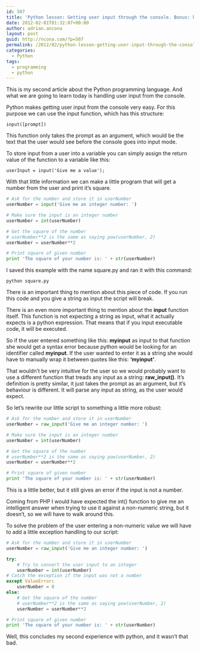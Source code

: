 ```yaml
---
id: 507
title: 'Python lesson: Getting user input through the console. Bonus: handling an exception.'
date: 2012-02-01T01:32:07+00:00
author: adrian.ancona
layout: post
guid: http://ncona.com/?p=507
permalink: /2012/02/python-lesson-getting-user-input-through-the-console-bonus-handling-an-exception/
categories:
  - Python
tags:
  - programming
  - python
---
```

This is my second article about the Python programming language. And what we are going to learn today is handling user input from the console.

Python makes getting user input from the console very easy. For this purpose we can use the input function, which has this structure:

```
input([prompt])
```

This function only takes the prompt as an argument, which would be the text that the user would see before the console goes into input mode.

To store input from a user into a variable you can simply assign the return value of the function to a variable like this:

```
userInput = input('Give me a value');
```

With that little information we can make a little program that will get a number from the user and print it&#8217;s square.

<!--more-->

```python
# Ask for the number and store it in userNumber
userNumber = input('Give me an integer number: ')

# Make sure the input is an integer number
userNumber = int(userNumber)

# Get the square of the number
# userNumber**2 is the same as saying pow(userNumber, 2)
userNumber = userNumber**2

# Print square of given number
print 'The square of your number is: ' + str(userNumber)
```

I saved this example with the name square.py and ran it with this command:

```
python square.py
```

There is an important thing to mention about this piece of code. If you run this code and you give a string as input the script will break.

There is an even more important thing to mention about the **input** function itself. This function is not expecting a string as input, what it actually expects is a python expression. That means that if you input executable code, it will be executed.

So if the user entered something like this: **myinput** as input to that function she would get a syntax error because python would be looking for an identifier called **myinput**. If the user wanted to enter it as a string she would have to manually wrap it between quotes like this: **&#8216;myinput&#8217;**.

That wouldn&#8217;t be very intuitive for the user so we would probably want to use a different function that treads any input as a string: **raw_input()**. It&#8217;s definition is pretty similar, it just takes the prompt as an argument, but it&#8217;s behaviour is different. It will parse any input as string, as the user would expect.

So let&#8217;s rewrite our little script to something a little more robust:

```python
# Ask for the number and store it in userNumber
userNumber = raw_input('Give me an integer number: ')

# Make sure the input is an integer number
userNumber = int(userNumber)

# Get the square of the number
# userNumber**2 is the same as saying pow(userNumber, 2)
userNumber = userNumber**2

# Print square of given number
print 'The square of your number is: ' + str(userNumber)
```

This is a little better, but it still gives an error if the input is not a number.

Coming from PHP I would have expected the int() function to give me an intelligent answer when trying to use it against a non-numeric string, but it doesn&#8217;t, so we will have to walk around this.

To solve the problem of the user entering a non-numeric value we will have to add a little exception handling to our script:

```python
# Ask for the number and store it in userNumber
userNumber = raw_input('Give me an integer number: ')

try:
    # Try to convert the user input to an integer
    userNumber = int(userNumber)
# Catch the exception if the input was not a number
except ValueError:
    userNumber = 0
else:
    # Get the square of the number
    # userNumber**2 is the same as saying pow(userNumber, 2)
    userNumber = userNumber**2

# Print square of given number
print 'The square of your number is: ' + str(userNumber)
```

Well, this concludes my second experience with python, and it wasn&#8217;t that bad.
